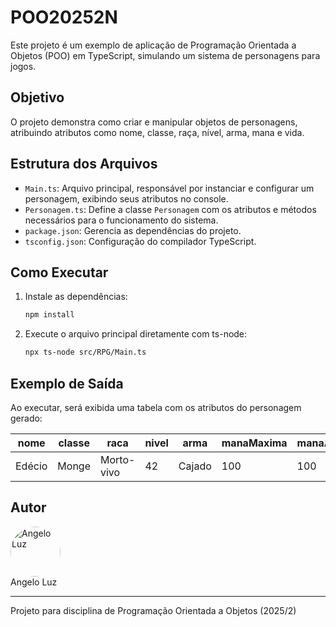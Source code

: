 # POO20252N

Este projeto é um exemplo de aplicação de Programação Orientada a Objetos (POO) em TypeScript, simulando um sistema de personagens para jogos.

## Objetivo
O projeto demonstra como criar e manipular objetos de personagens, atribuindo atributos como nome, classe, raça, nível, arma, mana e vida.

## Estrutura dos Arquivos
- `Main.ts`: Arquivo principal, responsável por instanciar e configurar um personagem, exibindo seus atributos no console.
- `Personagem.ts`: Define a classe `Personagem` com os atributos e métodos necessários para o funcionamento do sistema.
- `package.json`: Gerencia as dependências do projeto.
- `tsconfig.json`: Configuração do compilador TypeScript.

## Como Executar
1. Instale as dependências:
   ```bash
   npm install
   ```
2. Execute o arquivo principal diretamente com ts-node:
   ```bash
   npx ts-node src/RPG/Main.ts
   ```

## Exemplo de Saída
Ao executar, será exibida uma tabela com os atributos do personagem gerado:

| nome   | classe | raca       | nivel | arma   | manaMaxima | manaAtual | vidaMaxima | vidaAtual | poderAtaque |
|--------|--------|------------|-------|--------|------------|-----------|------------|-----------|-------------|
| Edécio | Monge  | Morto-vivo | 42    | Cajado | 100        | 100       | 100        | 100       | 1           |

## Autor
[<img src="https://github.com/angelogluz.png" width="80" style="border-radius: 50%;" alt="Angelo Luz"/>](https://github.com/angelogluz)
<br>
Angelo Luz

---
Projeto para disciplina de Programação Orientada a Objetos (2025/2)
